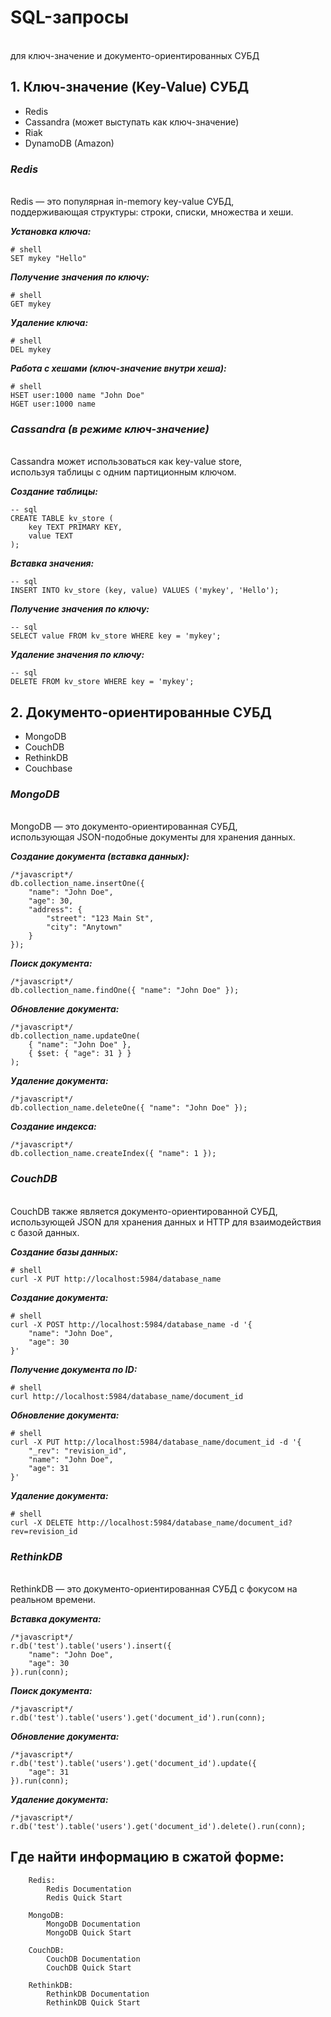 # SQL-запросы
<br>для ключ-значение и документо-ориентированных СУБД

## 1. Ключ-значение (Key-Value) СУБД

* Redis
* Cassandra (может выступать как ключ-значение)
* Riak
* DynamoDB (Amazon)

### **_Redis_**
<br>Redis — это популярная in-memory key-value СУБД,
<br>поддерживающая структуры: строки, списки, множества и хеши.

**_Установка ключа:_**
```
# shell
SET mykey "Hello"
```

**_Получение значения по ключу:_**
```
# shell
GET mykey
```

**_Удаление ключа:_**
```
# shell
DEL mykey
```

**_Работа с хешами (ключ-значение внутри хеша):_**
```
# shell
HSET user:1000 name "John Doe"
HGET user:1000 name
```

### **_Cassandra (в режиме ключ-значение)_**
<br>Cassandra может использоваться как key-value store,
<br>используя таблицы с одним партиционным ключом.

**_Создание таблицы:_**
```
-- sql
CREATE TABLE kv_store (
    key TEXT PRIMARY KEY,
    value TEXT
);
```

**_Вставка значения:_**
```
-- sql
INSERT INTO kv_store (key, value) VALUES ('mykey', 'Hello');
```

**_Получение значения по ключу:_**
```
-- sql
SELECT value FROM kv_store WHERE key = 'mykey';
```

**_Удаление значения по ключу:_**
```
-- sql
DELETE FROM kv_store WHERE key = 'mykey';
```

## 2. Документо-ориентированные СУБД

* MongoDB
* CouchDB
* RethinkDB
* Couchbase

### **_MongoDB_**
<br>MongoDB — это документо-ориентированная СУБД,
<br>использующая JSON-подобные документы для хранения данных.

**_Создание документа (вставка данных):_**
```
/*javascript*/
db.collection_name.insertOne({
    "name": "John Doe",
    "age": 30,
    "address": {
        "street": "123 Main St",
        "city": "Anytown"
    }
});
```

**_Поиск документа:_**
```
/*javascript*/
db.collection_name.findOne({ "name": "John Doe" });
```

**_Обновление документа:_**
```
/*javascript*/
db.collection_name.updateOne(
    { "name": "John Doe" },
    { $set: { "age": 31 } }
);
```

**_Удаление документа:_**
```
/*javascript*/
db.collection_name.deleteOne({ "name": "John Doe" });
```

**_Создание индекса:_**
```
/*javascript*/
db.collection_name.createIndex({ "name": 1 });
```

### **_CouchDB_**
<br>CouchDB также является документо-ориентированной СУБД,
<br>использующей JSON для хранения данных и HTTP для взаимодействия с базой данных.

**_Создание базы данных:_**
```
# shell
curl -X PUT http://localhost:5984/database_name
```

**_Создание документа:_**
```
# shell
curl -X POST http://localhost:5984/database_name -d '{
    "name": "John Doe",
    "age": 30
}'
```

**_Получение документа по ID:_**
```
# shell
curl http://localhost:5984/database_name/document_id
```

**_Обновление документа:_**
```
# shell
curl -X PUT http://localhost:5984/database_name/document_id -d '{
    "_rev": "revision_id",
    "name": "John Doe",
    "age": 31
}'
```

**_Удаление документа:_**
```
# shell
curl -X DELETE http://localhost:5984/database_name/document_id?rev=revision_id
```

### **_RethinkDB_**
<br>RethinkDB — это документо-ориентированная СУБД с фокусом на реальном времени.

**_Вставка документа:_**
```
/*javascript*/
r.db('test').table('users').insert({
    "name": "John Doe",
    "age": 30
}).run(conn);
```

**_Поиск документа:_**
```
/*javascript*/
r.db('test').table('users').get('document_id').run(conn);
```

**_Обновление документа:_**
```
/*javascript*/
r.db('test').table('users').get('document_id').update({
    "age": 31
}).run(conn);
```

**_Удаление документа:_**
```
/*javascript*/
r.db('test').table('users').get('document_id').delete().run(conn);
```

## Где найти информацию в сжатой форме:
```
    Redis:
        Redis Documentation
        Redis Quick Start

    MongoDB:
        MongoDB Documentation
        MongoDB Quick Start

    CouchDB:
        CouchDB Documentation
        CouchDB Quick Start

    RethinkDB:
        RethinkDB Documentation
        RethinkDB Quick Start
```
